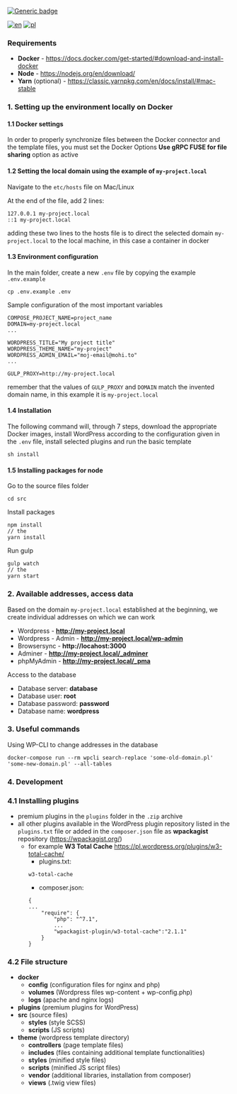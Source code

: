 [![Generic badge](https://img.shields.io/badge/verison-2.0-green.svg)](https://shields.io/)

[![en](https://img.shields.io/badge/lang-en-red.svg)](https://github.com/datacite/datacite-wordpress-theme/blob/main/README.md)
[![pl](https://img.shields.io/badge/lang-pl-red.svg)](https://github.com/datacite/datacite-wordpress-theme/blob/main/README.pl.md)

### Requirements

- **Docker** - https://docs.docker.com/get-started/#download-and-install-docker
- **Node** - https://nodejs.org/en/download/
- **Yarn** (optional) - https://classic.yarnpkg.com/en/docs/install/#mac-stable

### 1. Setting up the environment locally on Docker

#### 1.1 Docker settings

In order to properly synchronize files between the Docker connector and the template files, you must set the Docker Options
**Use gRPC FUSE for file sharing** option as active

#### 1.2 Setting the local domain using the example of ```my-project.local```

Navigate to the `etc/hosts` file on Mac/Linux

At the end of the file, add 2 lines:

```
127.0.0.1 my-project.local
::1 my-project.local
```
adding these two lines to the hosts file is to direct the selected domain ```my-project.local``` to the local machine, in this case a container in docker

#### 1.3 Environment configuration

In the main folder, create a new `.env` file by copying the example ```.env.example```

```
cp .env.example .env
```

Sample configuration of the most important variables

```
COMPOSE_PROJECT_NAME=project_name
DOMAIN=my-project.local
...

WORDPRESS_TITLE="My project title"
WORDPRESS_THEME_NAME="my-project"
WORDPRESS_ADMIN_EMAIL="moj-email@mohi.to"
...

GULP_PROXY=http://my-project.local
```
remember that the values ​​of ```GULP_PROXY``` and ```DOMAIN``` match the invented domain name, in this example it is ```my-project.local```

#### 1.4 Installation

The following command will, through 7 steps, download the appropriate Docker images, install WordPress according to the configuration given in the ```.env``` file, install selected plugins and run the basic template
```
sh install
```

#### 1.5 Installing packages for node

Go to the source files folder

```
cd src
```

Install packages

```
npm install
// the
yarn install
```

Run gulp

```
gulp watch
// the
yarn start
```

### 2. Available addresses, access data

Based on the domain ```my-project.local``` established at the beginning, we create individual addresses on which we can work

- Wordpress - **http://my-project.local**
- Wordpress - Admin - **http://my-project.local/wp-admin**
- Browsersync - **http://locahost:3000**
- Adminer - **http://my-project.local/_adminer**
- phpMyAdmin - **http://my-project.local/_pma**

Access to the database

- Database server: **database**
- Database user: **root**
- Database password: **password**
- Database name: **wordpress**

### 3. Useful commands

Using WP-CLI to change addresses in the database

```
docker-compose run --rm wpcli search-replace 'some-old-domain.pl' 'some-new-domain.pl' --all-tables
```

### 4. Development

### 4.1 Installing plugins

- premium plugins in the `plugins` folder in the `.zip` archive
- all other plugins available in the WordPress plugin repository listed in the `plugins.txt` file or added in the `composer.json` file as
  **wpackagist** repository (https://wpackagist.org/)
    - for example **W3 Total Cache** https://pl.wordpress.org/plugins/w3-total-cache/
        - plugins.txt:
        ```
        w3-total-cache
        ```
        - composer.json:
        ```
        {
        ...
            "require": {
                "php": "^7.1",
                ...
                "wpackagist-plugin/w3-total-cache":"2.1.1"
            }
        }
        ```

### 4.2 File structure

- **docker**
    - **config** (configuration files for nginx and php)
    - **volumes** (Wordpress files wp-content + wp-config.php)
    - **logs** (apache and nginx logs)
- **plugins** (premium plugins for WordPress)
- **src** (source files)
    - **styles** (style SCSS)
    - **scripts** (JS scripts)
- **theme** (wordpress template directory)
    - **controllers** (page template files)
    - **includes** (files containing additional template functionalities)
    - **styles** (minified style files)
    - **scripts** (minified JS script files)
    - **vendor** (additional libraries, installation from composer)
    - **views** (.twig view files)

